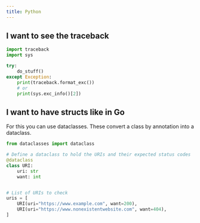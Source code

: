 ```yaml
---
title: Python
---
```


## I want to see the traceback 

``` python
import traceback
import sys

try:
    do_stuff()
except Exception:
    print(traceback.format_exc())
    # or
    print(sys.exc_info()[2])
```

## I want to have structs like in Go
For this you can use dataclasses. These convert a class by annotation into a dataclass.
```python
from dataclasses import dataclass

# Define a dataclass to hold the URIs and their expected status codes
@dataclass
class URI:
    uri: str
    want: int


# List of URIs to check
uris = [
    URI(uri="https://www.example.com", want=200),
    URI(uri="https://www.nonexistentwebsite.com", want=404),
]
```



